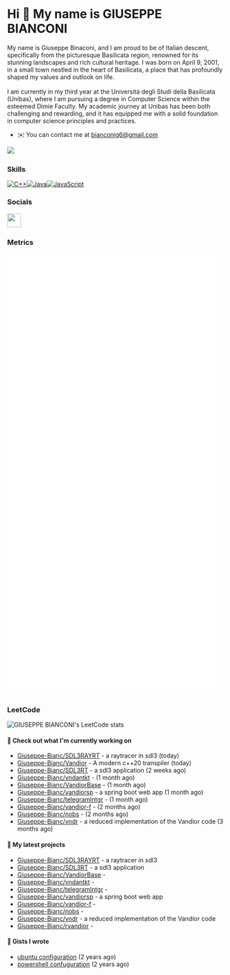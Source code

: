 Hi 👋 My name is GIUSEPPE BIANCONI
==================================

My name is Giuseppe Binaconi, and I am proud to be of Italian descent, specifically from the picturesque Basilicata region, renowned for its stunning landscapes and rich cultural heritage. I was born on April 9, 2001, in a small town nestled in the heart of Basilicata, a place that has profoundly shaped my values and outlook on life.<br><br>I am currently in my third year at the Università degli Studi della Basilicata (Unibas), where I am pursuing a degree in Computer Science within the esteemed Dimie Faculty. My academic journey at Unibas has been both challenging and rewarding, and it has equipped me with a solid foundation in computer science principles and practices.

* ✉️  You can contact me at [bianconig6@gmail.com](mailto:bianconig6@gmail.com)

<a href="https://www.github.com/Giuseppe-Bianc" target="_blank" rel="noreferrer"><img
src="https://img.shields.io/github/followers/Giuseppe-Bianc?logo=github&style=for-the-badge&color=0891b2&labelColor=1c1917" /></a>

### Skills

<p align="left">
<a href="https://docs.microsoft.com/en-us/cpp/?view=msvc-170" target="_blank" rel="noreferrer"><img src="https://raw.githubusercontent.com/danielcranney/readme-generator/main/public/icons/skills/cplusplus-colored.svg" width="36" height="36" alt="C++" /></a><a href="https://www.oracle.com/java/" target="_blank" rel="noreferrer"><img src="https://raw.githubusercontent.com/danielcranney/readme-generator/main/public/icons/skills/java-colored.svg" width="36" height="36" alt="Java" /></a><a href="https://developer.mozilla.org/en-US/docs/Web/JavaScript" target="_blank" rel="noreferrer"><img src="https://raw.githubusercontent.com/danielcranney/readme-generator/main/public/icons/skills/javascript-colored.svg" width="36" height="36" alt="JavaScript" /></a>
</p>

### Socials

<p align="left"> <a href="https://www.github.com/Giuseppe-Bianc" target="_blank" rel="noreferrer"> <picture> <source media="(prefers-color-scheme: dark)" srcset="https://raw.githubusercontent.com/danielcranney/readme-generator/main/public/icons/socials/github-dark.svg" /> <source media="(prefers-color-scheme: light)" srcset="https://raw.githubusercontent.com/danielcranney/readme-generator/main/public/icons/socials/github.svg" /> <img src="https://raw.githubusercontent.com/danielcranney/readme-generator/main/public/icons/socials/github.svg" width="32" height="32" /> </picture> </a></p>

### Metrics
![Metrics](/github-metrics.svg)

### LeetCode

![GIUSEPPE BIANCONI's LeetCode stats](https://leetcode-badge-sage.vercel.app/badge/Giuseppe-Bianc?theme=neutral)


#### 👷 Check out what I'm currently working on

- [Giuseppe-Bianc/SDL3RAYRT](https://github.com/Giuseppe-Bianc/SDL3RAYRT) - a raytracer in  sdl3 (today)
- [Giuseppe-Bianc/Vandior](https://github.com/Giuseppe-Bianc/Vandior) - A modern c&#43;&#43;20 transpiler (today)
- [Giuseppe-Bianc/SDL3RT](https://github.com/Giuseppe-Bianc/SDL3RT) - a sdl3 application (2 weeks ago)
- [Giuseppe-Bianc/vndantkt](https://github.com/Giuseppe-Bianc/vndantkt) -  (1 month ago)
- [Giuseppe-Bianc/VandiorBase](https://github.com/Giuseppe-Bianc/VandiorBase) -  (1 month ago)
- [Giuseppe-Bianc/vandiorsp](https://github.com/Giuseppe-Bianc/vandiorsp) - a spring boot web app (1 month ago)
- [Giuseppe-Bianc/telegramIntgr](https://github.com/Giuseppe-Bianc/telegramIntgr) -  (1 month ago)
- [Giuseppe-Bianc/vandior-f](https://github.com/Giuseppe-Bianc/vandior-f) -  (2 months ago)
- [Giuseppe-Bianc/nobs](https://github.com/Giuseppe-Bianc/nobs) -  (2 months ago)
- [Giuseppe-Bianc/vndr](https://github.com/Giuseppe-Bianc/vndr) - a  reduced implementation of  the Vandior  code (3 months ago)

#### 🌱 My latest projects

- [Giuseppe-Bianc/SDL3RAYRT](https://github.com/Giuseppe-Bianc/SDL3RAYRT) - a raytracer in  sdl3
- [Giuseppe-Bianc/SDL3RT](https://github.com/Giuseppe-Bianc/SDL3RT) - a sdl3 application
- [Giuseppe-Bianc/VandiorBase](https://github.com/Giuseppe-Bianc/VandiorBase) - 
- [Giuseppe-Bianc/vndantkt](https://github.com/Giuseppe-Bianc/vndantkt) - 
- [Giuseppe-Bianc/telegramIntgr](https://github.com/Giuseppe-Bianc/telegramIntgr) - 
- [Giuseppe-Bianc/vandiorsp](https://github.com/Giuseppe-Bianc/vandiorsp) - a spring boot web app
- [Giuseppe-Bianc/vandior-f](https://github.com/Giuseppe-Bianc/vandior-f) - 
- [Giuseppe-Bianc/nobs](https://github.com/Giuseppe-Bianc/nobs) - 
- [Giuseppe-Bianc/vndr](https://github.com/Giuseppe-Bianc/vndr) - a  reduced implementation of  the Vandior  code
- [Giuseppe-Bianc/rvandior](https://github.com/Giuseppe-Bianc/rvandior) - 





#### 📓 Gists I wrote

- [ubuntu configuration](https://gist.github.com/69a7278c6e627ef9135e5c707290db1a) (2 years ago)
- [powershell confuguration](https://gist.github.com/04fd62a389ef6ec20deb5d8a05af6bb9) (2 years ago)


